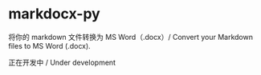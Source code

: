 # markdocx-py

将你的 markdown 文件转换为 MS Word（.docx）/ Convert your Markdown files to MS Word (.docx).

正在开发中 / Under development